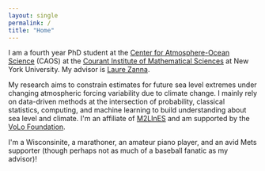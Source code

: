 ```yaml
---
layout: single
permalink: /
title: "Home"
---
```


I am a fourth year PhD student at the [Center for Atmosphere-Ocean Science](https://caos.cims.nyu.edu/dynamic/) (CAOS) 
at the [Courant Institute of Mathematical Sciences](https://cims.nyu.edu/dynamic/) at New York University.
My advisor is [Laure Zanna](https://laurezanna.github.io).

My research aims to constrain estimates for future sea level extremes under changing atmospheric forcing
variability due to climate change. I mainly rely on data-driven methods at the intersection of probability, classical statistics, 
computing, and machine learning to build understanding about sea level and climate. I'm an affiliate of [M2LInES](https://m2lines.github.io/)
and am supported by the [VoLo Foundation](https://volofoundation.org/project/new-york-university-nyu/).

I'm a Wisconsinite, a marathoner, an amateur piano player, and an avid Mets supporter (though perhaps not as much of a baseball fanatic as my advisor)!
